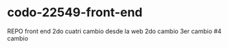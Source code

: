 # codo-22549-front-end
REPO front end 2do cuatri
cambio desde la web
2do cambio
3er cambio
#4 cambio